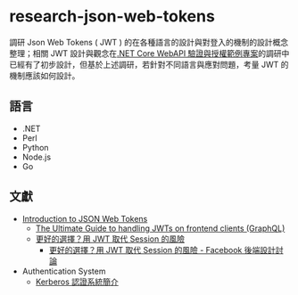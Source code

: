 # research-json-web-tokens

調研 Json Web Tokens ( JWT ) 的在各種語言的設計與對登入的機制的設計概念整理；相關 JWT 設計與觀念在[.NET Core WebAPI 驗證與授權範例專案](https://github.com/eastmoon/research-dotnet-auth-webapi-project)的調研中已經有了初步設計，但基於上述調研，若針對不同語言與應對問題，考量 JWT 的機制應該如何設計。

## 語言

+ .NET
+ Perl
+ Python
+ Node.js
+ Go

## 文獻

+ [Introduction to JSON Web Tokens](https://jwt.io/introduction/)
    - [The Ultimate Guide to handling JWTs on frontend clients (GraphQL)](https://hasura.io/blog/best-practices-of-using-jwt-with-graphql/?fbclid=IwAR38CPrSLY5TYxCj8daBbw9po2-fSmCdDNgg3lgGQLmiKlHbRm7gUdy_lkc)
    - [更好的選擇？用 JWT 取代 Session 的風險](https://blog.kenwsc.com/posts/2023/jwt-vs-session/)
        + [更好的選擇？用 JWT 取代 Session 的風險 - Facebook 後端設計討論](https://www.facebook.com/groups/backendtw/permalink/2891983200935537/)
+ Authentication System
    - [Kerberos 認證系統簡介](http://www.tsnien.idv.tw/Security_WebBook/chap14/14-4%20Kerberos%20%E8%AA%8D%E8%AD%89%E7%B3%BB%E7%B5%B1%E7%B0%A1%E4%BB%8B.html)
